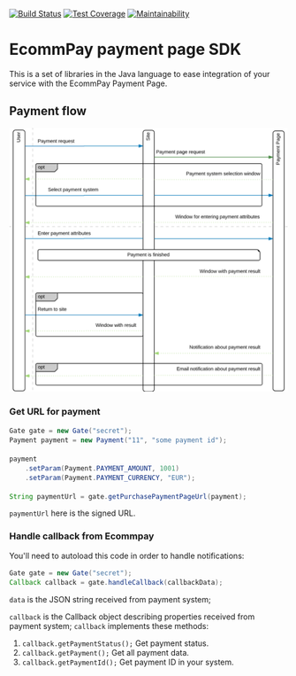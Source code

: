 [![Build Status](https://travis-ci.org/ITECOMMPAY/paymentpage-sdk-java.svg?branch=master)](https://travis-ci.org/ITECOMMPAY/paymentpage-sdk-java)
[![Test Coverage](https://api.codeclimate.com/v1/badges/5e6463829b663913fe91/test_coverage)](https://codeclimate.com/github/ITECOMMPAY/paymentpage-sdk-java/test_coverage)
[![Maintainability](https://api.codeclimate.com/v1/badges/5e6463829b663913fe91/maintainability)](https://codeclimate.com/github/ITECOMMPAY/paymentpage-sdk-java/maintainability)

# EcommPay payment page SDK

This is a set of libraries in the Java language to ease integration of your service
with the EcommPay Payment Page.

## Payment flow

![Payment flow](https://raw.githubusercontent.com/ITECOMMPAY/paymentpage-sdk-java/master/flow.png)

### Get URL for payment

```java
Gate gate = new Gate("secret");
Payment payment = new Payment("11", "some payment id");

payment
    .setParam(Payment.PAYMENT_AMOUNT, 1001)
    .setParam(Payment.PAYMENT_CURRENCY, "EUR");

String paymentUrl = gate.getPurchasePaymentPageUrl(payment);
``` 

`paymentUrl` here is the signed URL.

### Handle callback from Ecommpay

You'll need to autoload this code in order to handle notifications:

```java
Gate gate = new Gate("secret");
Callback callback = gate.handleCallback(callbackData);
```

`data` is the JSON string received from payment system;

`callback` is the Callback object describing properties received from payment system;
`callback` implements these methods: 
1. `callback.getPaymentStatus();`
    Get payment status.
2. `callback.getPayment();`
    Get all payment data.
3. `callback.getPaymentId();`
    Get payment ID in your system.
